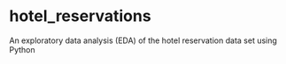# hotel_reservations
An exploratory data analysis (EDA) of the hotel reservation data set using Python
